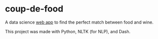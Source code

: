 # coup-de-food

A data science [web app](https://coupdefood.herokuapp.com/) to find the perfect match between food and wine.

This project was made with Python, NLTK (for NLP), and Dash.

